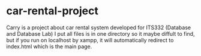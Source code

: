 # car-rental-project
Carry is a project about car rental system developed for ITS332 (Database and Database Lab)
I put all files is in one directory so it maybe diffult to find, but if you run on localhost by xampp, it will automatically redirect to index.html which is the main page.

